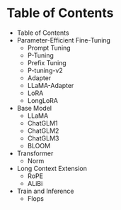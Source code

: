 # Table of Contents

* Table of Contents
* Parameter-Efficient Fine-Tuning
  * Prompt Tuning
  * P-Tuning
  * Prefix Tuning
  * P-tuning-v2
  * Adapter
  * LLaMA-Adapter
  * LoRA
  * LongLoRA
* Base Model
  * LLaMA
  * ChatGLM1
  * ChatGLM2
  * ChatGLM3
  * BLOOM
* Transformer
  * Norm
* Long Context Extension
  * RoPE
  * ALiBi
* Train and Inference
  * Flops
